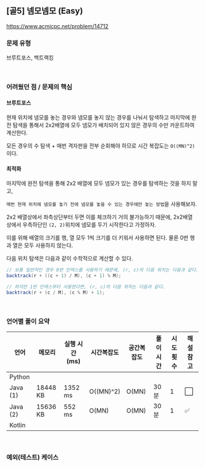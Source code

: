 ## [골5] 넴모넴모 (Easy)

https://www.acmicpc.net/problem/14712

### 문제 유형

브루트포스, 백트랙킹

<br>

### 어려웠던 점 / 문제의 핵심

#### 브루트포스

현재 위치에 넴모를 놓는 경우와 넴모를 놓지 않는 경우를 나눠서 탐색하고 마지막에 완전 탐색을 통해서 2x2배열에 모두 넴모가 배치되어 있지 않은 경우의 수만 카운트하여 계산한다.

모든 경우의 수 탐색 + 매번 격자판을 전부 순회해야 하므로 시간 복잡도는 `O((MN)^2)`이다.

#### 최적화

마지막에 완전 탐색을 통해 2x2 배열에 모두 넴모가 있는 경우를 탐색하는 것을 하지 말고,

`매번 현재 위치에 넴모를 놓기 전에 넴모를 놓을 수 있는 경우에만 놓는 방법`을 사용해보자.

2x2 배열상에서 좌측상단부터 두면 이를 체크하기 거의 불가능하기 때문에, 2x2배열 상에서 우측하단인 `(2, 2)`위치에 넴모를 두기 시작한다고 가정하자.

이를 위해 배열의 크기를 행, 열 모두 1씩 크기를 더 키워서 사용하면 된다. 물론 0번 행과 열은 모두 사용하지 않는다.

다음 위치 탐색은 다음과 같이 수학적으로 계산할 수 있다.

```java
// 보통 일반적인 경우 0번 인덱스를 사용하기 때문에, (r, c)의 다음 위치는 다음과 같다.
backtrack(r + ((c + 1) / M), (c + 1) % M);

// 하지만 1번 인덱스부터 사용한다면, (r, c)의 다음 위치는 다음과 같다.
backtrack(r + (c / M), (c % M) + 1);
```

<br>

### 언어별 풀이 요약

| 언어     | 메모리   | 실행 시간(ms) | 시간복잡도 | 공간복잡도 | 풀이 시간 | 시도 횟수 | 해설 참고            |
| -------- | -------- | ------------- | ---------- | ---------- | --------- | --------- | -------------------- |
| Python   |          |               |            |            |           |           |                      |
| Java (1) | 18448 KB | 1352 ms       | O((MN)^2)  | O(MN)      | 30분      | 1         | :white_large_square: |
| Java (2) | 15636 KB | 552 ms        | O(MN)      | O(MN)      | 30분      | 1         | :white_check_mark:   |
| Kotlin   |          |               |            |            |           |           |                      |

<br>

### 예외(테스트) 케이스

```
```

